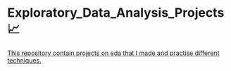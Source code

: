 # Exploratory_Data_Analysis_Projects :chart_with_upwards_trend:
<u> This repository contain projects on eda that I made and practise different techniques.</u>
